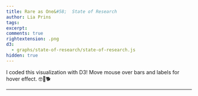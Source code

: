 ```yaml
---
title: Rare as One&#58;	 State of Research
author: Lia Prins
tags:
excerpt:
comments: true
rightextension: .png
d3:
  - graphs/state-of-research/state-of-research.js
hidden: true
---
```


<style>
  #disease {
    font-family: Barlow, sans-serif;
    font-weight: 600;
    fill: black;
    font-size: 24px;
  }
  #axislabel {
    text-anchor: middle;
    font-family: Barlow, sans-serif;
    fill: black;
    font-size: 11px;
  }
  .axisnumber {
    text-anchor: middle;
    font-family: Barlow, sans-serif;
    fill: black;
    font-size: 11px;
  }
  #axisline {
    stroke: black;
  }
  svg {
    display: block;
  }
  .group-GENERAL:hover,
  .group-CLINICAL:hover,
  .group-BASIC:hover,
  .group-TRANSLATIONAL:hover {
    cursor: pointer;
  }
</style>

I coded this visualization with D3! Move mouse over bars and labels for hover effect. 🤓💛🐕

----

<div id="example"></div>
